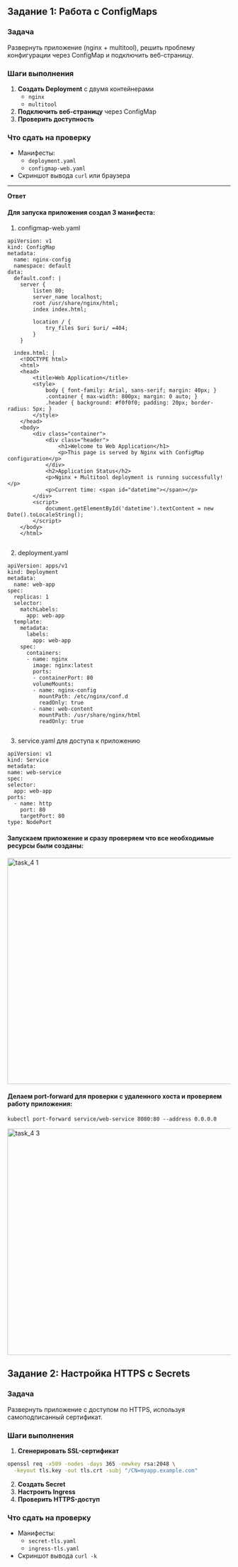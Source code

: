 ## **Задание 1: Работа с ConfigMaps**
### **Задача**
Развернуть приложение (nginx + multitool), решить проблему конфигурации через ConfigMap и подключить веб-страницу.

### **Шаги выполнения**
1. **Создать Deployment** с двумя контейнерами
   - `nginx`
   - `multitool`
3. **Подключить веб-страницу** через ConfigMap
4. **Проверить доступность**

### **Что сдать на проверку**
- Манифесты:
  - `deployment.yaml`
  - `configmap-web.yaml`
- Скриншот вывода `curl` или браузера

---

**Ответ** 

#### Для запуска приложения создал 3 манифеста:

1) configmap-web.yaml

```
apiVersion: v1
kind: ConfigMap
metadata:
  name: nginx-config
  namespace: default
data:
  default.conf: |
    server {
        listen 80;
        server_name localhost;
        root /usr/share/nginx/html;
        index index.html;
        
        location / {
            try_files $uri $uri/ =404;
        }
    }
  
  index.html: |
    <!DOCTYPE html>
    <html>
    <head>
        <title>Web Application</title>
        <style>
            body { font-family: Arial, sans-serif; margin: 40px; }
            .container { max-width: 800px; margin: 0 auto; }
            .header { background: #f0f0f0; padding: 20px; border-radius: 5px; }
        </style>
    </head>
    <body>
        <div class="container">
            <div class="header">
                <h1>Welcome to Web Application</h1>
                <p>This page is served by Nginx with ConfigMap configuration</p>
            </div>
            <h2>Application Status</h2>
            <p>Nginx + Multitool deployment is running successfully!</p>
            <p>Current time: <span id="datetime"></span></p>
        </div>
        <script>
            document.getElementById('datetime').textContent = new Date().toLocaleString();
        </script>
    </body>
    </html>
    
```

2) deployment.yaml

```
apiVersion: apps/v1
kind: Deployment
metadata:
  name: web-app
spec:
  replicas: 1
  selector:
    matchLabels:
      app: web-app
  template:
    metadata:
      labels:
        app: web-app
    spec:
      containers:
      - name: nginx
        image: nginx:latest
        ports:
        - containerPort: 80
        volumeMounts:
        - name: nginx-config 
          mountPath: /etc/nginx/conf.d
          readOnly: true
        - name: web-content 
          mountPath: /usr/share/nginx/html
          readOnly: true
      

  ```

  3) service.yaml для доступа к приложению

  ```
apiVersion: v1
kind: Service
metadata:
  name: web-service
spec:
  selector:
    app: web-app
  ports:
    - name: http
      port: 80
      targetPort: 80
  type: NodePort

```

#### Запускаем приложение и сразу проверяем что все необходимые ресурсы были созданы:

<img width="1430" height="509" alt="task_4 1" src="https://github.com/user-attachments/assets/da498d5b-3d2f-4195-b706-55a679888fd2" />


#### Делаем port-forward для проверки с удаленного хоста и проверяем работу приложения:

```
kubectl port-forward service/web-service 8080:80 --address 0.0.0.0
```

<img width="1911" height="510" alt="task_4 3" src="https://github.com/user-attachments/assets/c7a6f3fe-6727-4869-a080-6f152b0acbdd" />


## **Задание 2: Настройка HTTPS с Secrets**  
### **Задача**  
Развернуть приложение с доступом по HTTPS, используя самоподписанный сертификат.

### **Шаги выполнения**  
1. **Сгенерировать SSL-сертификат**
```bash
openssl req -x509 -nodes -days 365 -newkey rsa:2048 \
  -keyout tls.key -out tls.crt -subj "/CN=myapp.example.com"
```
2. **Создать Secret**
3. **Настроить Ingress**
4. **Проверить HTTPS-доступ**

### **Что сдать на проверку**  
- Манифесты:
  - `secret-tls.yaml`
  - `ingress-tls.yaml`
- Скриншот вывода `curl -k`

